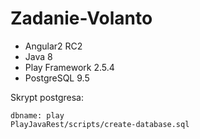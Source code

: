 # Zadanie-Volanto

* Angular2 RC2
* Java 8
* Play Framework 2.5.4
* PostgreSQL 9.5

Skrypt postgresa:
```
dbname: play
PlayJavaRest/scripts/create-database.sql
```
